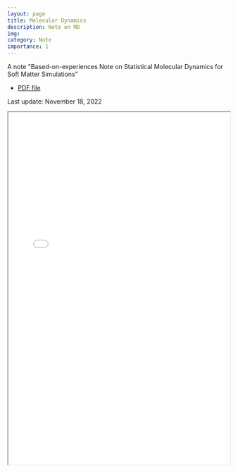 ```yaml
---
layout: page
title: Molecular Dynamics
description: Note on MD
img:
category: Note
importance: 1
---
```


A note "Based-on-experiences Note on Statistical Molecular Dynamics for Soft Matter Simulations"

- [PDF file](https://rangsimanketkaew.github.io/assets/book/moldyn-softmat.pdf)

Last update: November 18, 2022

<iframe width="100%" height="800" src="/assets/book/moldyn-softmat.pdf">
